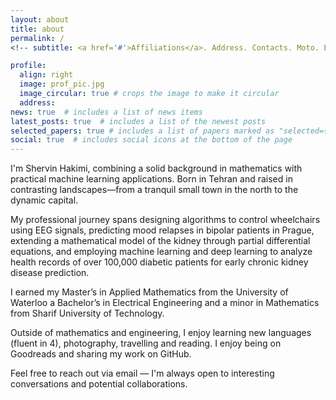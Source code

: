 ```yaml
---
layout: about
title: about
permalink: /
<!-- subtitle: <a href='#'>Affiliations</a>. Address. Contacts. Moto. Etc. -->

profile:
  align: right
  image: prof_pic.jpg
  image_circular: true # crops the image to make it circular
  address: 
news: true  # includes a list of news items
latest_posts: true  # includes a list of the newest posts
selected_papers: true # includes a list of papers marked as "selected={true}"
social: true  # includes social icons at the bottom of the page
---
```



<!--
Write your biography here. Tell the world about yourself. Link to your favorite [subreddit](http://reddit.com). You can put a picture in, too. The code is already in, just name your picture `prof_pic.jpg` and put it in the `img/` folder.

Put your address / P.O. box / other info right below your picture. You can also disable any of these elements by editing `profile` property of the YAML header of your `_pages/about.md`. Edit `_bibliography/papers.bib` and Jekyll will render your [publications page](/al-folio/publications/) automatically.

Link to your social media connections, too. This theme is set up to use [Font Awesome icons](http://fortawesome.github.io/Font-Awesome/) and [Academicons](https://jpswalsh.github.io/academicons/), like the ones below. Add your Facebook, Twitter, LinkedIn, Google Scholar, or just disable all of them.
-->

I'm Shervin Hakimi, combining a solid background in mathematics with practical machine learning applications. Born in Tehran and raised in contrasting landscapes—from a tranquil small town in the north to the dynamic capital.

My professional journey spans designing algorithms to control wheelchairs using EEG signals, predicting mood relapses in bipolar patients in Prague, extending a mathematical model of the kidney through partial differential equations, and employing machine learning and deep learning to analyze health records of over 100,000 diabetic patients for early chronic kidney disease prediction.

I earned my Master’s in Applied Mathematics from the University of Waterloo a Bachelor’s in Electrical Engineering and a minor in Mathematics from Sharif University of Technology.

Outside of mathematics and engineering, I enjoy learning new languages (fluent in 4), photography, travelling and reading. I enjoy being on Goodreads and sharing my work on GitHub.  

Feel free to reach out via email — I'm always open to interesting conversations and potential collaborations.
